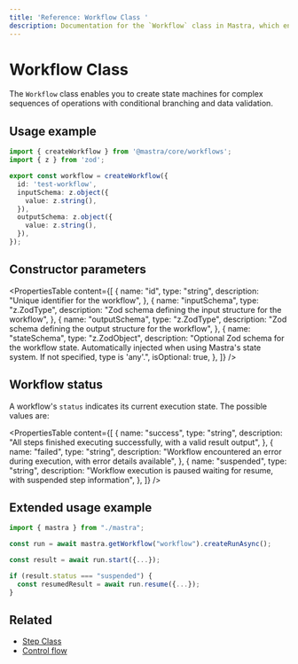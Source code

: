 ```yaml
---
title: 'Reference: Workflow Class '
description: Documentation for the `Workflow` class in Mastra, which enables you to create state machines for complex sequences of operations with conditional branching and data validation.
---
```


# Workflow Class

The `Workflow` class enables you to create state machines for complex sequences of operations with conditional branching and data validation.

## Usage example

```typescript filename="src/mastra/workflows/test-workflow.ts" showLineNumbers copy
import { createWorkflow } from '@mastra/core/workflows';
import { z } from 'zod';

export const workflow = createWorkflow({
  id: 'test-workflow',
  inputSchema: z.object({
    value: z.string(),
  }),
  outputSchema: z.object({
    value: z.string(),
  }),
});
```

## Constructor parameters

<PropertiesTable
content={[
{
name: "id",
type: "string",
description: "Unique identifier for the workflow",
},
{
name: "inputSchema",
type: "z.ZodType<any>",
description: "Zod schema defining the input structure for the workflow",
},
{
name: "outputSchema",
type: "z.ZodType<any>",
description: "Zod schema defining the output structure for the workflow",
},
{
name: "stateSchema",
type: "z.ZodObject<any>",
description: "Optional Zod schema for the workflow state. Automatically injected when using Mastra's state system. If not specified, type is 'any'.",
isOptional: true,
},
]}
/>

## Workflow status

A workflow's `status` indicates its current execution state. The possible values are:

<PropertiesTable
content={[
{
name: "success",
type: "string",
description:
"All steps finished executing successfully, with a valid result output",
},
{
name: "failed",
type: "string",
description:
"Workflow encountered an error during execution, with error details available",
},
{
name: "suspended",
type: "string",
description:
"Workflow execution is paused waiting for resume, with suspended step information",
},
]}
/>

## Extended usage example

```typescript filename="src/test-run.ts" showLineNumbers copy
import { mastra } from "./mastra";

const run = await mastra.getWorkflow("workflow").createRunAsync();

const result = await run.start({...});

if (result.status === "suspended") {
  const resumedResult = await run.resume({...});
}
```

## Related

- [Step Class](./step)
- [Control flow](../../docs/workflows/control-flow)
